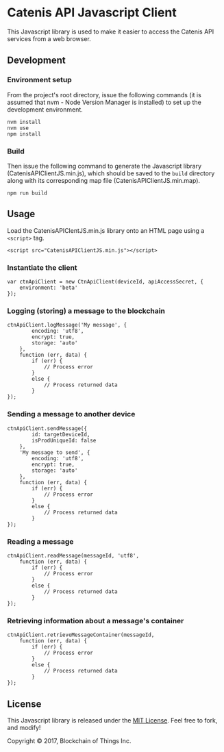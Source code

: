# Catenis API Javascript Client

This Javascript library is used to make it easier to access the Catenis API services from a web browser.

## Development

### Environment setup

From the project's root directory, issue the following commands (it is assumed that nvm - Node Version Manager is installed) to set up the development environment.

```shell
nvm install
nvm use
npm install
```

### Build

Then issue the following command to generate the Javascript library (CatenisAPIClientJS.min.js), which should
be saved to the ``build`` directory along with its corresponding map file (CatenisAPIClientJS.min.map).

```shell
npm run build
```

## Usage

Load the CatenisAPIClentJS.min.js library onto an HTML page using a ```<script>``` tag.

```shell
<script src="CatenisAPIClientJS.min.js"></script>
```

### Instantiate the client
 
```shell
var ctnApiClient = new CtnApiClient(deviceId, apiAccessSecret, {
    environment: 'beta'
});
```

### Logging (storing) a message to the blockchain

```shell
ctnApiClient.logMessage('My message', {
        encoding: 'utf8',
        encrypt: true,
        storage: 'auto'
    },
    function (err, data) {
        if (err) {
            // Process error
        }
        else {
            // Process returned data
        }
});
```

### Sending a message to another device

```shell
ctnApiClient.sendMessage({
        id: targetDeviceId,
        isProdUniqueId: false
    },
    'My message to send', {
        encoding: 'utf8',
        encrypt: true,
        storage: 'auto'
    },
    function (err, data) {
        if (err) {
            // Process error
        }
        else {
            // Process returned data
        }
});
```

### Reading a message

```shell
ctnApiClient.readMessage(messageId, 'utf8',
    function (err, data) {
        if (err) {
            // Process error
        }
        else {
            // Process returned data
        }
});
```


### Retrieving information about a message's container

```shell
ctnApiClient.retrieveMessageContainer(messageId,
    function (err, data) {
        if (err) {
            // Process error
        }
        else {
            // Process returned data
        }
});
```

## License

This Javascript library is released under the [MIT License](LICENSE). Feel free to fork, and modify!

Copyright © 2017, Blockchain of Things Inc.
